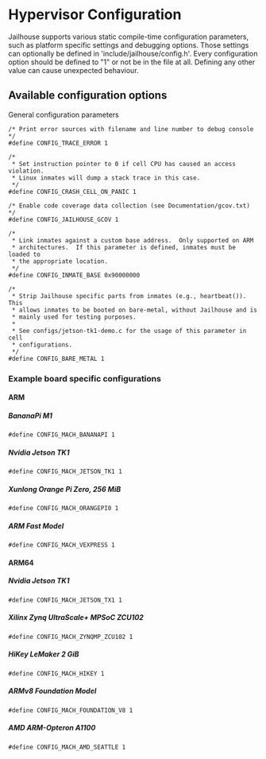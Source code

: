 Hypervisor Configuration
========================

Jailhouse supports various static compile-time configuration
parameters, such as platform specific settings and debugging options.
Those settings can optionally be defined in
'include/jailhouse/config.h'.
Every configuration option should be defined to "1" or not be in the file at
all. Defining any other value can cause unexpected behaviour.

Available configuration options
-------------------------------

General configuration parameters

    /* Print error sources with filename and line number to debug console */
    #define CONFIG_TRACE_ERROR 1

    /*
     * Set instruction pointer to 0 if cell CPU has caused an access violation.
     * Linux inmates will dump a stack trace in this case.
     */
    #define CONFIG_CRASH_CELL_ON_PANIC 1

    /* Enable code coverage data collection (see Documentation/gcov.txt) */
    #define CONFIG_JAILHOUSE_GCOV 1

    /*
     * Link inmates against a custom base address.  Only supported on ARM
     * architectures.  If this parameter is defined, inmates must be loaded to
     * the appropriate location.
     */
    #define CONFIG_INMATE_BASE 0x90000000

    /*
     * Strip Jailhouse specific parts from inmates (e.g., heartbeat()).  This
     * allows inmates to be booted on bare-metal, without Jailhouse and is
     * mainly used for testing purposes.
     *
     * See configs/jetson-tk1-demo.c for the usage of this parameter in cell
     * configurations.
     */
    #define CONFIG_BARE_METAL 1

### Example board specific configurations

#### ARM

##### BananaPi M1

    #define CONFIG_MACH_BANANAPI 1

##### Nvidia Jetson TK1

    #define CONFIG_MACH_JETSON_TK1 1

##### Xunlong Orange Pi Zero, 256 MiB

    #define CONFIG_MACH_ORANGEPI0 1

##### ARM Fast Model

    #define CONFIG_MACH_VEXPRESS 1

#### ARM64

##### Nvidia Jetson TK1

    #define CONFIG_MACH_JETSON_TX1 1

##### Xilinx Zynq UltraScale+ MPSoC ZCU102

    #define CONFIG_MACH_ZYNQMP_ZCU102 1

##### HiKey LeMaker 2 GiB

    #define CONFIG_MACH_HIKEY 1

##### ARMv8 Foundation Model

    #define CONFIG_MACH_FOUNDATION_V8 1

##### AMD ARM-Opteron A1100

    #define CONFIG_MACH_AMD_SEATTLE 1
